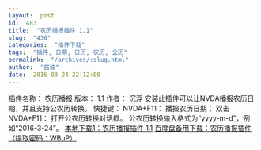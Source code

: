 ```yaml
---
layout:  post
id:  483
title:  "农历播报插件 1.1"
slug:  "436"
categories:  "插件下载"
tags:  "插件, 日期, 日历, 农历, 公历"
permalink:  "/archives/:slug.html"
author:  "酱油"
date:  2016-03-24 22:12:00
---
```




插件名称： 农历播报
版本： 1.1
作者： 沉浮
安装此插件可以让NVDA播报农历日期，并且支持公农历转换。
快捷键：
NVDA+F11： 播报农历日期；
双击 NVDA+F11： 打开公农历转换对话框。
公农历转换输入格式为“yyyy-m-d”，例如“2016-3-24”。
<a accesskey="x" href="http://12355939.d.yyupload.com/down/12355939/nvdacn/addons/农历播报_1.1.rar">本地下载1：农历播报插件 1.1</a>
<a accesskey="x" href="https://eyun.baidu.com/s/3hsNWDTi">百度盘备用下载：农历播报插件（提取密码：WBuP）</a>